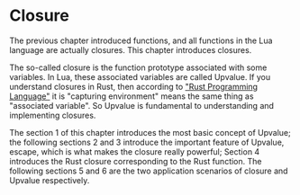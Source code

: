 # Closure

The previous chapter introduced functions, and all functions in the Lua language are actually closures. This chapter introduces closures.

The so-called closure is the function prototype associated with some variables. In Lua, these associated variables are called Upvalue. If you understand closures in Rust, then according to ["Rust Programming Language"](https://doc.rust-lang.org/stable/book/ch13-01-closures.html) it is "capturing environment" means the same thing as "associated variable". So Upvalue is fundamental to understanding and implementing closures.

The section 1 of this chapter introduces the most basic concept of Upvalue; the following sections 2 and 3 introduce the important feature of Upvalue, escape, which is what makes the closure really powerful; Section 4 introduces the Rust closure corresponding to the Rust function. The following sections 5 and 6 are the two application scenarios of closure and Upvalue respectively.